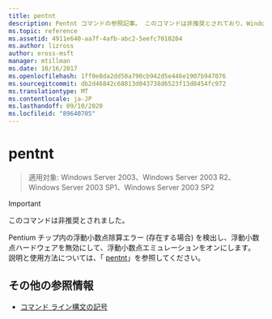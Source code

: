 ```yaml
---
title: pentnt
description: Pentnt コマンドの参照記事。 このコマンドは非推奨とされており、Windows の将来のリリースでサポートされるとは限りません。
ms.topic: reference
ms.assetid: 4911e640-aa7f-4afb-abc2-5eefc7010204
ms.author: lizross
author: eross-msft
manager: mtillman
ms.date: 10/16/2017
ms.openlocfilehash: 1ff0e8da2dd50a790cb942d5e446e1907b947076
ms.sourcegitcommit: db2d46842c68813d043738d6523f13d8454fc972
ms.translationtype: MT
ms.contentlocale: ja-JP
ms.lasthandoff: 09/10/2020
ms.locfileid: "89640705"
---
```

# <a name="pentnt"></a>pentnt

> 適用対象: Windows Server 2003、Windows Server 2003 R2、Windows Server 2003 SP1、Windows Server 2003 SP2

>[!IMPORTANT]
> このコマンドは非推奨とされました。

Pentium チップ内の浮動小数点除算エラー (存在する場合) を検出し、浮動小数点ハードウェアを無効にして、浮動小数点エミュレーションをオンにします。 説明と使用方法については、「 [pentnt](/previous-versions/orphan-topics/ws.10/cc755868(v=ws.10))」を参照してください。

## <a name="additional-references"></a>その他の参照情報

- [コマンド ライン構文の記号](command-line-syntax-key.md)
